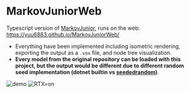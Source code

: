 # MarkovJuniorWeb
Typescript version of [MarkovJunior](https://github.com/mxgmn/MarkovJunior), runs on the web: https://yuu6883.github.io/MarkovJuniorWeb/
- Everything have been implemented including isometric rendering, exporting the output as a `.vox` file, and node tree visualization.
- **Every model from the original repository can be loaded with this project, but the output would be different due to different random seed implementation (dotnet builtin vs [seededrandom](https://www.npmjs.com/package/seedrandom))**.

![demo](https://user-images.githubusercontent.com/38842891/177889134-123a2029-c48a-410e-a700-7869b2e780b4.gif)
![RTX=on](https://user-images.githubusercontent.com/38842891/176314516-db9d3cbf-46c0-4856-bf1f-67e9e390a76c.png)


